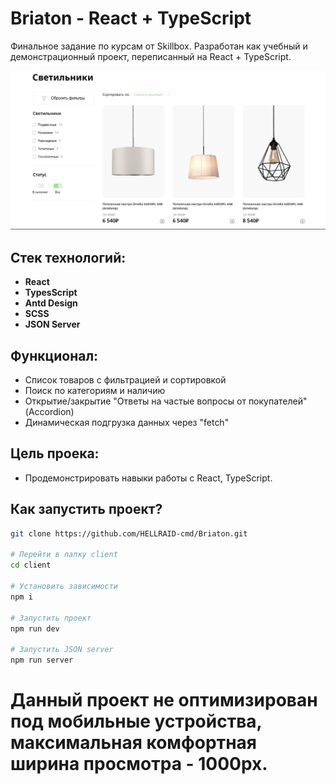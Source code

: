# Briaton - React + TypeScript

Финальное задание по курсам от Skillbox. Разработан как учебный и демонстрационный проект, переписанный на React + TypeScript.

![Главная страница](client/public/imageProject/image.png)

## Стек технологий:
- **React**
- **TypesScript**
- **Antd Design**
- **SCSS**
- **JSON Server**

## Функционал:
- Список товаров с фильтрацией и сортировкой
- Поиск по категориям и наличию
- Открытие/закрытие "Ответы на частые вопросы от покупателей"(Accordion)
- Динамическая подгрузка данных через "fetch"

## Цель проека:
- Продемонстрировать навыки работы с React, TypeScript.

## Как запустить проект?
```bash
git clone https://github.com/HELLRAID-cmd/Briaton.git

# Перейти в папку client
cd client

# Установить зависимости
npm i

# Запустить проект
npm run dev

# Запустить JSON server
npm run server
```

# Данный проект не оптимизирован под мобильные устройства, максимальная комфортная ширина просмотра - 1000px.
